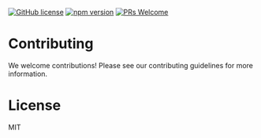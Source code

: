 [![GitHub license](https://img.shields.io/badge/license-MIT-blue.svg)](https://github.com/ralusek/limitie/blob/master/LICENSE)
[![npm version](https://img.shields.io/npm/v/limitie.svg?style=flat)](https://www.npmjs.com/package/limitie)
[![PRs Welcome](https://img.shields.io/badge/PRs-welcome-brightgreen.svg)](https://github.com/ralusek/limitie/blob/master/LICENSE)


# Contributing
We welcome contributions! Please see our contributing guidelines for more information.

# License
MIT
